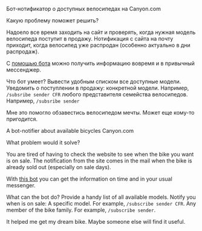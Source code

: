 Бот-нотификатор о доступных велосипедах на Canyon.com

Какую проблему поможет решить?

Надоело все время заходить на сайт и проверять, когда нужная модель велосипеда поступит в продажу.
Нотификация с сайта на почту приходит, когда велосипед уже распродан (особенно актуально в дни распродаж).

С [помощью бота](https://t.me/CanyonNotifierBot) можно получить информацию вовремя и в привычный мессенджер.

Что бот умеет?
 Вывести удобным списком все доступные модели.
 Уведомить о поступлении в продажу:
    конкретной модели. Например, `/subsribe sender CFR`
    любого представителя семейства велосипедов. Например, `/subsribe sender`

Мне это помогло обзавестись велосипедом мечты. Может еще кому-то пригодится.


A bot-notifier about available bicycles Canyon.com

What problem would it solve?

You are tired of having to check the website to see when the bike you want is on sale.
The notification from the site comes in the mail when the bike is already sold out (especially on sale days).

With [this bot](https://t.me/CanyonNotifierBot) you can get the information on time and in your usual messenger.

What can the bot do?
 Provide a handy list of all available models.
 Notify you when is on sale:
    A specific model. For example, `/subscribe sender CFR`.
    Any member of the bike family. For example, `/subscribe sender`.

It helped me get my dream bike. Maybe someone else will find it useful.
